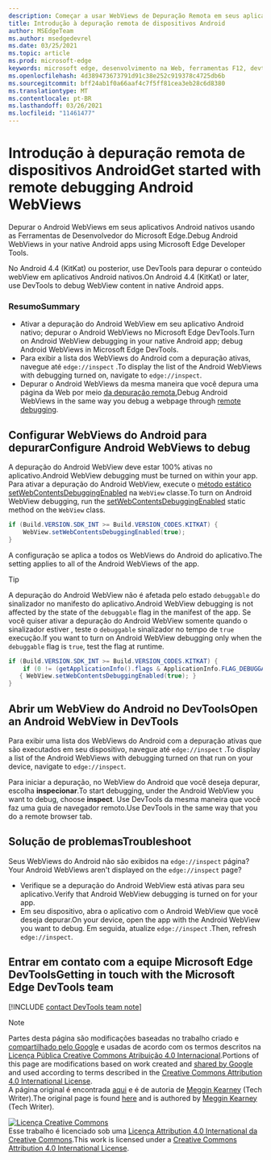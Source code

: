 ```yaml
---
description: Começar a usar WebViews de Depuração Remota em seus aplicativos Android nativos usando as Ferramentas de Desenvolvedor do Microsoft Edge.
title: Introdução à depuração remota de dispositivos Android
author: MSEdgeTeam
ms.author: msedgedevrel
ms.date: 03/25/2021
ms.topic: article
ms.prod: microsoft-edge
keywords: microsoft edge, desenvolvimento na Web, ferramentas F12, devtools
ms.openlocfilehash: 4d389473673791d91c38e252c919378c4725db6b
ms.sourcegitcommit: bff24ab1f0a66aaf4c7f5ff81cea3eb28c6d8380
ms.translationtype: MT
ms.contentlocale: pt-BR
ms.lasthandoff: 03/26/2021
ms.locfileid: "11461477"
---
```

<!-- Copyright Meggin Kearney 

   Licensed under the Apache License, Version 2.0 (the "License");
   you may not use this file except in compliance with the License.
   You may obtain a copy of the License at

       http://www.apache.org/licenses/LICENSE-2.0

   Unless required by applicable law or agreed to in writing, software
   distributed under the License is distributed on an "AS IS" BASIS,
   WITHOUT WARRANTIES OR CONDITIONS OF ANY KIND, either express or implied.
   See the License for the specific language governing permissions and
   limitations under the License.  -->  
# <a name="get-started-with-remote-debugging-android-webviews"></a><span data-ttu-id="b010d-104">Introdução à depuração remota de dispositivos Android</span><span class="sxs-lookup"><span data-stu-id="b010d-104">Get started with remote debugging Android WebViews</span></span>  

<span data-ttu-id="b010d-105">Depurar o Android WebViews em seus aplicativos Android nativos usando as Ferramentas de Desenvolvedor do Microsoft Edge.</span><span class="sxs-lookup"><span data-stu-id="b010d-105">Debug Android WebViews in your native Android apps using Microsoft Edge Developer Tools.</span></span>  

<span data-ttu-id="b010d-106">No Android 4.4 \(KitKat\) ou posterior, use DevTools para depurar o conteúdo webView em aplicativos Android nativos.</span><span class="sxs-lookup"><span data-stu-id="b010d-106">On Android 4.4 \(KitKat\) or later, use DevTools to debug WebView content in native Android apps.</span></span>  

### <a name="summary"></a><span data-ttu-id="b010d-107">Resumo</span><span class="sxs-lookup"><span data-stu-id="b010d-107">Summary</span></span>  

*   <span data-ttu-id="b010d-108">Ativar a depuração do Android WebView em seu aplicativo Android nativo; depurar o Android WebViews no Microsoft Edge DevTools.</span><span class="sxs-lookup"><span data-stu-id="b010d-108">Turn on Android WebView debugging in your native Android app; debug Android WebViews in Microsoft Edge DevTools.</span></span>  
*   <span data-ttu-id="b010d-109">Para exibir a lista dos WebViews do Android com a depuração ativas, navegue até `edge://inspect` .</span><span class="sxs-lookup"><span data-stu-id="b010d-109">To display the list of the Android WebViews with debugging turned on, navigate to `edge://inspect`.</span></span>  
*   <span data-ttu-id="b010d-110">Depurar o Android WebViews da mesma maneira que você depura uma página da Web por meio [da depuração remota.][RemoteDebuggingGettingStarted]</span><span class="sxs-lookup"><span data-stu-id="b010d-110">Debug Android WebViews in the same way you debug a webpage through [remote debugging][RemoteDebuggingGettingStarted].</span></span>  

## <a name="configure-android-webviews-to-debug"></a><span data-ttu-id="b010d-111">Configurar WebViews do Android para depurar</span><span class="sxs-lookup"><span data-stu-id="b010d-111">Configure Android WebViews to debug</span></span>  

<span data-ttu-id="b010d-112">A depuração do Android WebView deve estar 100% ativas no aplicativo.</span><span class="sxs-lookup"><span data-stu-id="b010d-112">Android WebView debugging must be turned on within your app.</span></span>  <span data-ttu-id="b010d-113">Para ativar a depuração do Android WebView, execute o [método estático setWebContentsDebuggingEnabled][AndroidDeveloperWebViewsSetWebContentsDebuggingEnabled] na `WebView` classe.</span><span class="sxs-lookup"><span data-stu-id="b010d-113">To turn on Android WebView debugging, run the [setWebContentsDebuggingEnabled][AndroidDeveloperWebViewsSetWebContentsDebuggingEnabled] static method on the `WebView` class.</span></span>  

```java
if (Build.VERSION.SDK_INT >= Build.VERSION_CODES.KITKAT) {
    WebView.setWebContentsDebuggingEnabled(true);
}
```  

<span data-ttu-id="b010d-114">A configuração se aplica a todos os WebViews do Android do aplicativo.</span><span class="sxs-lookup"><span data-stu-id="b010d-114">The setting applies to all of the Android WebViews of the app.</span></span>  

> [!TIP]
> <span data-ttu-id="b010d-115">A depuração do Android WebView não é afetada pelo estado `debuggable` do sinalizador no manifesto do aplicativo.</span><span class="sxs-lookup"><span data-stu-id="b010d-115">Android WebView debugging is not affected by the state of the `debuggable` flag in the manifest of the app.</span></span>  <span data-ttu-id="b010d-116">Se você quiser ativar a depuração do Android WebView somente quando o sinalizador estiver , teste o `debuggable` sinalizador no tempo de `true` execução.</span><span class="sxs-lookup"><span data-stu-id="b010d-116">If you want to turn on Android WebView debugging only when the `debuggable` flag is `true`, test the flag at runtime.</span></span>  
> 
> ```java
> if (Build.VERSION.SDK_INT >= Build.VERSION_CODES.KITKAT) {
>     if (0 != (getApplicationInfo().flags & ApplicationInfo.FLAG_DEBUGGABLE))
>    { WebView.setWebContentsDebuggingEnabled(true); }
> }
> ```  

## <a name="open-an-android-webview-in-devtools"></a><span data-ttu-id="b010d-117">Abrir um WebView do Android no DevTools</span><span class="sxs-lookup"><span data-stu-id="b010d-117">Open an Android WebView in DevTools</span></span>  

<span data-ttu-id="b010d-118">Para exibir uma lista dos WebViews do Android com a depuração ativas que são executados em seu dispositivo, navegue até `edge://inspect` .</span><span class="sxs-lookup"><span data-stu-id="b010d-118">To display a list of the Android WebViews with debugging turned on that run on your device, navigate to `edge://inspect`.</span></span>  

<span data-ttu-id="b010d-119">Para iniciar a depuração, no WebView do Android que você deseja depurar, escolha **inspecionar**.</span><span class="sxs-lookup"><span data-stu-id="b010d-119">To start debugging, under the Android WebView you want to debug, choose **inspect**.</span></span>  <span data-ttu-id="b010d-120">Use DevTools da mesma maneira que você faz uma guia de navegador remoto.</span><span class="sxs-lookup"><span data-stu-id="b010d-120">Use DevTools in the same way that you do a remote browser tab.</span></span>  

<!--
:::image type="complex" source=".images/webview-debugging.msft.png" alt-text="Inspecting elements in an Android WebView" lightbox=".images/webview-debugging.msft.png":::
   Inspecting elements in an Android WebView  
:::image-end:::  

The gray graphics listed with the Android WebView represent its size and position relative to the screen of the device.  If your Android WebViews have titles set, the titles are listed as well.  
-->  

## <a name="troubleshoot"></a><span data-ttu-id="b010d-121">Solução de problemas</span><span class="sxs-lookup"><span data-stu-id="b010d-121">Troubleshoot</span></span>  

<span data-ttu-id="b010d-122">Seus WebViews do Android não são exibidos na `edge://inspect` página?</span><span class="sxs-lookup"><span data-stu-id="b010d-122">Your Android WebViews aren't displayed on the `edge://inspect` page?</span></span>  

*   <span data-ttu-id="b010d-123">Verifique se a depuração do Android WebView está ativas para seu aplicativo.</span><span class="sxs-lookup"><span data-stu-id="b010d-123">Verify that Android WebView debugging is turned on for your app.</span></span>  
*   <span data-ttu-id="b010d-124">Em seu dispositivo, abra o aplicativo com o Android WebView que você deseja depurar.</span><span class="sxs-lookup"><span data-stu-id="b010d-124">On your device, open the app with the Android WebView you want to debug.</span></span>  <span data-ttu-id="b010d-125">Em seguida, atualize `edge://inspect` .</span><span class="sxs-lookup"><span data-stu-id="b010d-125">Then, refresh `edge://inspect`.</span></span>  

## <a name="getting-in-touch-with-the-microsoft-edge-devtools-team"></a><span data-ttu-id="b010d-126">Entrar em contato com a equipe Microsoft Edge DevTools</span><span class="sxs-lookup"><span data-stu-id="b010d-126">Getting in touch with the Microsoft Edge DevTools team</span></span>  

[!INCLUDE [contact DevTools team note](../includes/contact-devtools-team-note.md)]  

<!-- links -->  

[RemoteDebuggingGettingStarted]: ./index.md "Começar com a depuração remota de dispositivos Android | Microsoft Docs"  

[AndroidDeveloperWebViewsSetWebContentsDebuggingEnabled]: https://developer.android.com/reference/android/webkit/WebView.html#setWebContentsDebuggingEnabled(boolean) "setWebContentsDebuggingEnabled - WebView | Desenvolvedores Android"  

> [!NOTE]
> <span data-ttu-id="b010d-129">Partes desta página são modificações baseadas no trabalho criado e [compartilhado pelo Google][GoogleSitePolicies] e usadas de acordo com os termos descritos na [Licença Pública Creative Commons Atribuição 4.0 Internacional][CCA4IL].</span><span class="sxs-lookup"><span data-stu-id="b010d-129">Portions of this page are modifications based on work created and [shared by Google][GoogleSitePolicies] and used according to terms described in the [Creative Commons Attribution 4.0 International License][CCA4IL].</span></span>  
> <span data-ttu-id="b010d-130">A página original é encontrada [aqui](https://developers.google.com/web/tools/chrome-devtools/remote-debugging/webviews) e é de autoria de [Meggin Kearney][MegginKearney] \(Tech Writer\).</span><span class="sxs-lookup"><span data-stu-id="b010d-130">The original page is found [here](https://developers.google.com/web/tools/chrome-devtools/remote-debugging/webviews) and is authored by [Meggin Kearney][MegginKearney] \(Tech Writer\).</span></span>  

[![Licença Creative Commons][CCby4Image]][CCA4IL]  
<span data-ttu-id="b010d-132">Esse trabalho é licenciado sob uma [Licença Attribution 4.0 International da Creative Commons][CCA4IL].</span><span class="sxs-lookup"><span data-stu-id="b010d-132">This work is licensed under a [Creative Commons Attribution 4.0 International License][CCA4IL].</span></span>  

[CCA4IL]: http://creativecommons.org/licenses/by/4.0  
[CCby4Image]: https://i.creativecommons.org/l/by/4.0/88x31.png  
[GoogleSitePolicies]: https://developers.google.com/terms/site-policies  
[KayceBasques]: https://developers.google.com/web/resources/contributors/kaycebasques  
[MegginKearney]: https://developers.google.com/web/resources/contributors/megginkearney  
